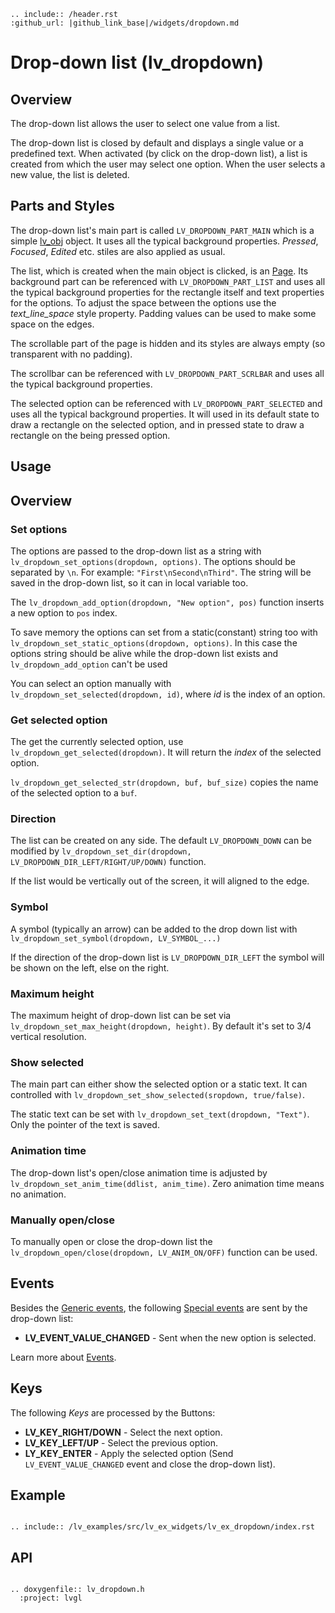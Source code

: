 ```eval_rst
.. include:: /header.rst 
:github_url: |github_link_base|/widgets/dropdown.md
```
# Drop-down list (lv_dropdown)


## Overview

The drop-down list allows the user to select one value from a list. 

The drop-down list is closed by default and displays a single value or a predefined text. 
When activated (by click on the drop-down list), a list is created from which the user may select one option. 
When the user selects a new value, the list is deleted.

## Parts and Styles
The drop-down list's main part is called `LV_DROPDOWN_PART_MAIN` which is a simple [lv_obj](/widgets/obj) object. 
It uses all the typical background properties. *Pressed*, *Focused*, *Edited* etc. stiles are also applied as usual.

The list, which is created when the main object is clicked, is an [Page](/widgets/page). 
Its background part can be referenced with `LV_DROPDOWN_PART_LIST` and uses all the typical background properties for the rectangle itself and text properties for the options. 
To adjust the space between the options use the *text_line_space* style property.
Padding values can be used to make some space on the edges.

The scrollable part of the page is hidden and its styles are always empty (so transparent with no padding).

The scrollbar can be referenced with `LV_DROPDOWN_PART_SCRLBAR` and uses all the typical background properties.

The selected option can be referenced with `LV_DROPDOWN_PART_SELECTED` and uses all the typical background properties. 
It will used in its default state to draw a rectangle on the selected option, and in pressed state to draw a rectangle on the being pressed option.

## Usage

## Overview

### Set options
The options are passed to the drop-down list as a string with `lv_dropdown_set_options(dropdown, options)`. The options should be separated by `\n`. For example: `"First\nSecond\nThird"`.
The string will be saved in the drop-down list, so it can in local variable too.

The `lv_dropdown_add_option(dropdown, "New option", pos)` function inserts a new option to `pos` index.

To save memory the options can set from a static(constant) string too with `lv_dropdown_set_static_options(dropdown, options)`. 
In this case the options string should be alive while the drop-down list exists and  `lv_dropdown_add_option` can't be used

You can select an option manually with `lv_dropdown_set_selected(dropdown, id)`, where _id_ is the index of an option.

### Get selected option
The get the currently selected option, use `lv_dropdown_get_selected(dropdown)`. It will return the *index* of the selected option.

`lv_dropdown_get_selected_str(dropdown, buf, buf_size)` copies the name of the selected option to a `buf`.

### Direction
The list can be created on any side. The default `LV_DROPDOWN_DOWN` can be modified by `lv_dropdown_set_dir(dropdown, LV_DROPDOWN_DIR_LEFT/RIGHT/UP/DOWN)` function.

If the list would be vertically out of the screen, it will aligned to the edge.

### Symbol
A symbol (typically an arrow) can be added to the drop down list with `lv_dropdown_set_symbol(dropdown, LV_SYMBOL_...)`

If the direction of the drop-down list is  `LV_DROPDOWN_DIR_LEFT` the symbol will be shown on the left, else on the right.


### Maximum height
The maximum height of drop-down list can be set via `lv_dropdown_set_max_height(dropdown, height)`. By default it's set to 3/4 vertical resolution.

### Show selected
The main part can either show the selected option or a static text. It can  controlled with `lv_dropdown_set_show_selected(sropdown, true/false)`.

The static text can be set with `lv_dropdown_set_text(dropdown, "Text")`. Only the pointer of the text is saved.

### Animation time
The drop-down list's open/close animation time is adjusted by `lv_dropdown_set_anim_time(ddlist, anim_time)`. Zero animation time means no animation.

### Manually open/close
To manually open or close the drop-down list the `lv_dropdown_open/close(dropdown, LV_ANIM_ON/OFF)` function can be used.

## Events
Besides the [Generic events](../overview/event.html#generic-events), the following [Special events](/overview/event.html#special-events) are sent by the drop-down list:
 - **LV_EVENT_VALUE_CHANGED** - Sent when the new option is selected.

Learn more about [Events](/overview/event).

## Keys
The following *Keys* are processed by the Buttons:
- **LV_KEY_RIGHT/DOWN** - Select the next option.
- **LV_KEY_LEFT/UP** - Select the previous option.
- **LY_KEY_ENTER** - Apply the selected option (Send `LV_EVENT_VALUE_CHANGED` event and close the drop-down list).

## Example

```eval_rst

.. include:: /lv_examples/src/lv_ex_widgets/lv_ex_dropdown/index.rst

```

## API

```eval_rst

.. doxygenfile:: lv_dropdown.h
  :project: lvgl

```
